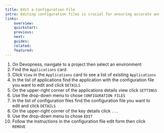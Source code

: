 ```yaml
---
title: Edit a Configuration File
intro: Editing configuration files is crucial for ensuring accurate and up-to-date information is included in the resource deployment process, as needed.
links:
    overview:
    quickstart:
    previous:
    next:
    guides:
    related:
    featured:
---
```


1. On Devopness, navigate to a project then select an environment
2. Find the `Applications` card
3. Click `View` in the `Applications` card to see a list of existing `Applications`
4. In the list of applications find the application with the configuration file you want to edit and click `DETAILS`
5. On the upper-right corner of the applications details view click `SETTINGS`
6. Use the drop-down menu to chose `CONFIGURATION FILES`
8. In the list of configuration files find the configuration file you want to edit and click `DETAILS`
9. On the upper-right corner of the key details click `...`
10. Use the drop-down menu to chose `EDIT`
11. Follow the instructions in the configuration file edit form then click `REMOVE`

